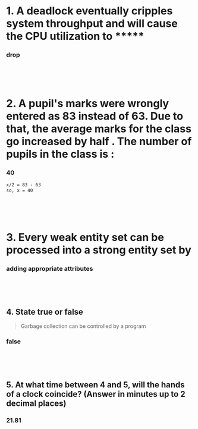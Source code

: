 # 1. A deadlock eventually cripples system throughput and will cause the CPU utilization to \*\*\*\*\*

### drop

&nbsp;

&nbsp;

# 2. A pupil's marks were wrongly entered as 83 instead of 63. Due to that, the average marks for the class go increased by half . The number of pupils in the class is :

### 40

```md
x/2 = 83 - 63
so, x = 40
```

&nbsp;

&nbsp;

# 3. Every weak entity set can be processed into a strong entity set by

### adding appropriate attributes

&nbsp;

&nbsp;

## 4. State true or false

> Garbage collection can be controlled by a program

### false

&nbsp;

&nbsp;

## 5. At what time between 4 and 5, will the hands of a clock coincide? (Answer in minutes up to 2 decimal places)

### 21.81

